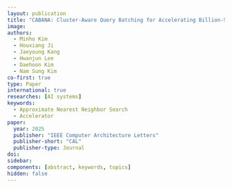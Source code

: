 ```yaml
---
layout: publication
title: "CABANA: Cluster-Aware Query Batching for Accelerating Billion-Scale ANNS with Intel® AMX"
image:
authors:
  - Minho Kim
  - Houxiang Ji
  - Jaeyoung Kang
  - Hwanjun Lee
  - Daehoon Kim
  - Nam Sung Kim
co-first: true
type: Paper
international: true
researches: [AI systems]
keywords:
  - Approximate Nearest Neighbor Search
  - Accelerator
paper:
  year: 2025
  publisher: "IEEE Computer Architecture Letters"
  publisher-short: "CAL"
  publisher-type: Journal
doi: 
sidebar:
components: [abstract, keywords, topics]
hidden: false
---
```

